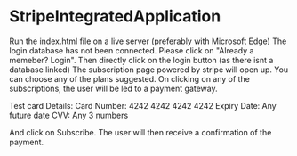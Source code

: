 # StripeIntegratedApplication

Run the index.html file on a live server (preferably with Microsoft Edge)
The login database has not been connected. 
Please click on "Already a memeber? Login". 
Then directly click on the login button (as there isnt a database linked)
The subscription page powered by stripe will open up. You can choose any of the plans suggested. 
On clicking on any of the subscriptions, the user will be led to a payment gateway. 

Test card Details: 
Card Number: 4242 4242 4242 4242
Expiry Date: Any future date
CVV: Any 3 numbers

And click on Subscribe.
The user will then receive a confirmation of the payment. 

